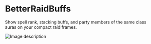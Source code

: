 # BetterRaidBuffs
Show spell rank, stacking buffs, and party members of the same class auras on your compact raid frames.

![Image description](https://i.imgur.com/gWXVBqO.jpg)
